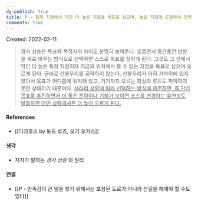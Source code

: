 ```yaml
---
dg-publish: true
title: P - 현재 지점에서 약간 더 높은 지점을 목표로 삼으며, 높은 지점에 도달하여 전략이나 목표를 수정하여 다시 조금 더 높은 지점을 향한다 
comments: true
---
```


Created: 2022-02-11

>경사 상승은 목표와 목적지의 차이도 분명히 보여준다. 오르면서 중간중간 방향을 새로 바꾸는 방식으로 선택하면 스스로 목표를 정하게 된다. 그것도 그 산에서 약간 더 높은 특정 지점이자 지금의 위치에서 볼 수 있는 지점을 목표로 삼으며 오르게 된다. 곧바로 산봉우리를 공략하지 않는다. 산봉우리가 아직 가까이에 있지 않아서 목표가 어디쯤에 위치해 있고, 거기까지 오르는 최상의 루트도 파악하지 못한 상태이기 때문이다. <u>차라리 상황에 따라 선택하는 방식에 의존하면, 즉 단기 목표를 추진하면서 더 좋은 전략이나 기회가 보이면 코스를 변경하는 유연성도 발휘하면 어떤 상황에서든 더 높이 오르게 된다.</u>

#### References
- [[다크호스 by 토드 로즈, 오기 오가스]]

#### 생각
- 저자가 말하는 _경사 상승_ 의 원리

#### 연결
- [[P -  만족감이 큰 일을 찾기 위해서는 포장된 도로가 아니라 산길을 헤매야 할 수도 있다]]